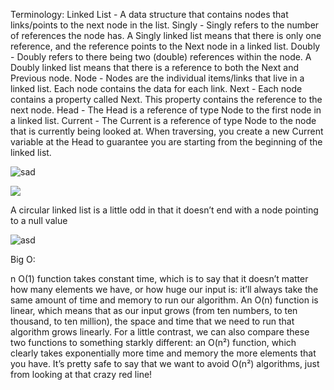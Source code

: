 Terminology:
Linked List - A data structure that contains nodes that links/points to the next node in the list.
Singly - Singly refers to the number of references the node has. A Singly linked list means that there is only one reference, and the reference points to the Next node in a linked list.
Doubly - Doubly refers to there being two (double) references within the node. A Doubly linked list means that there is a reference to both the Next and Previous node.
Node - Nodes are the individual items/links that live in a linked list. Each node contains the data for each link.
Next - Each node contains a property called Next. This property contains the reference to the next node.
Head - The Head is a reference of type Node to the first node in a linked list.
Current - The Current is a reference of type Node to the node that is currently being looked at. When traversing, you create a new Current variable at the Head to guarantee you are starting from the beginning of the linked list.

![sad](https://codefellows.github.io/common_curriculum/data_structures_and_algorithms/Code_401/class-05/resources/images/LLInsert1.PNG)

![](https://miro.medium.com/max/700/1*K0_eV07tJtKQSVGKfP18bw.jpeg)

A circular linked list is a little odd in that it doesn’t end with a node pointing to a null value

![asd](https://miro.medium.com/max/500/1*FC0XX0-9Vx7yCS0dTS2Zrw.jpeg)

Big O:

n O(1) function takes constant time, which is to say that it doesn’t matter how many elements we have, or how huge our input is: it’ll always take the same amount of time and memory to run our algorithm. An O(n) function is linear, which means that as our input grows (from ten numbers, to ten thousand, to ten million), the space and time that we need to run that algorithm grows linearly.
For a little contrast, we can also compare these two functions to something starkly different: an O(n²) function, which clearly takes exponentially more time and memory the more elements that you have. It’s pretty safe to say that we want to avoid O(n²) algorithms, just from looking at that crazy red line!
